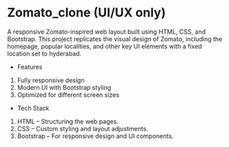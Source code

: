 # Zomato_clone (UI/UX only)
A responsive Zomato-inspired web layout built using HTML, CSS, and Bootstrap. This project replicates the visual design of Zomato, including the homepage, popular localities, and other key UI elements with a fixed location set to hyderabad. 

* Features 
1. Fully responsive design
2. Modern UI with Bootstrap styling
3. Optimized for different screen sizes

* Tech Stack 
1. HTML – Structuring the web pages.
2. CSS – Custom styling and layout adjustments.
3. Bootstrap – For responsive design and UI components.
